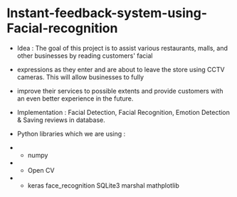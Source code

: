 # Instant-feedback-system-using-Facial-recognition

- Idea : The goal of this project is to assist various restaurants, malls, and other businesses by reading customers' facial 

- expressions as they enter and are about to leave the store using CCTV cameras. This will allow businesses to fully 

- improve their services to possible extents and provide customers with an even better experience in the future. 

- Implementation : Facial Detection, Facial Recognition, Emotion Detection & Saving reviews in database.

- Python libraries which we are using :
- - numpy
- - Open CV
- - keras
face_recognition
SQLite3
marshal
mathplotlib
